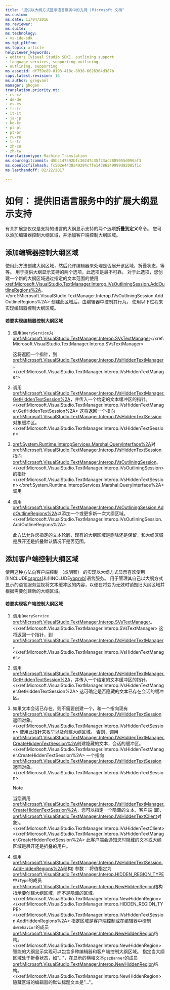 ```yaml
---
title: "提供以大纲方式显示语言服务中的支持 |Microsoft 文档"
ms.custom: 
ms.date: 11/04/2016
ms.reviewer: 
ms.suite: 
ms.technology:
- vs-ide-sdk
ms.tgt_pltfrm: 
ms.topic: article
helpviewer_keywords:
- editors [Visual Studio SDK], outlining support
- language services, supporting outlining
- outlining, supporting
ms.assetid: df759e89-8193-418c-8038-6626304d387b
caps.latest.revision: 16
ms.author: gregvanl
manager: ghogen
translation.priority.mt:
- cs-cz
- de-de
- es-es
- fr-fr
- it-it
- ja-jp
- ko-kr
- pl-pl
- pt-br
- ru-ru
- tr-tr
- zh-cn
- zh-tw
translationtype: Machine Translation
ms.sourcegitcommit: d5bc147592bfc36247c35f23ac2885055d096af3
ms.openlocfilehash: fc502e4430a49284cffe14386249999d82085f1c
ms.lasthandoff: 02/22/2017

---
```

# <a name="how-to-provide-expanded-outlining-support-in-a-legacy-language-service"></a>如何︰ 提供旧语言服务中的扩展大纲显示支持
有关扩展您仅仅是支持的语言的大纲显示支持的两个选项**折叠到定义**命令。 您可以添加编辑器控制大纲区域，并添加客户端控制大纲区域。  
  
## <a name="adding-editor-controlled-outline-regions"></a>添加编辑器控制大纲区域  
 使用此方法创建大纲区域，然后允许编辑器来处理是否展开该区域，折叠状态，等等。 用于提供大纲显示支持的两个选项，此选项是最不可靠。 对于此选项，您创建一个新的大纲区域通过指定的文本范围的使用<xref:Microsoft.VisualStudio.TextManager.Interop.IVsOutliningSession.AddOutlineRegions%2A>。</xref:Microsoft.VisualStudio.TextManager.Interop.IVsOutliningSession.AddOutlineRegions%2A> 创建此区域后，由编辑器中控制其行为。 使用以下过程来实现编辑器控制大纲区域。  
  
#### <a name="to-implement-an-editor-controlled-outline-region"></a>若要实现编辑器控制大纲区域  
  
1.  调用`QueryService`为<xref:Microsoft.VisualStudio.TextManager.Interop.SVsTextManager></xref:Microsoft.VisualStudio.TextManager.Interop.SVsTextManager>  
  
     这将返回一个指针，到<xref:Microsoft.VisualStudio.TextManager.Interop.IVsHiddenTextManager>。</xref:Microsoft.VisualStudio.TextManager.Interop.IVsHiddenTextManager>  
  
2.  调用<xref:Microsoft.VisualStudio.TextManager.Interop.IVsHiddenTextManager.GetHiddenTextSession%2A>，并传入一个给定的文本缓冲区的指针。</xref:Microsoft.VisualStudio.TextManager.Interop.IVsHiddenTextManager.GetHiddenTextSession%2A> 这将返回一个指向<xref:Microsoft.VisualStudio.TextManager.Interop.IVsHiddenTextSession>对象缓冲区。</xref:Microsoft.VisualStudio.TextManager.Interop.IVsHiddenTextSession>  
  
3.  <xref:System.Runtime.InteropServices.Marshal.QueryInterface%2A>对<xref:Microsoft.VisualStudio.TextManager.Interop.IVsHiddenTextSession>指向<xref:Microsoft.VisualStudio.TextManager.Interop.IVsOutliningSession>。</xref:Microsoft.VisualStudio.TextManager.Interop.IVsOutliningSession>的指针</xref:Microsoft.VisualStudio.TextManager.Interop.IVsHiddenTextSession></xref:System.Runtime.InteropServices.Marshal.QueryInterface%2A>调用  
  
4.  调用<xref:Microsoft.VisualStudio.TextManager.Interop.IVsOutliningSession.AddOutlineRegions%2A>以添加一个或更多新一次大纲区域。</xref:Microsoft.VisualStudio.TextManager.Interop.IVsOutliningSession.AddOutlineRegions%2A>  
  
     此方法允许您指定的文本轮廓，现有的大纲区域是删除还是保留，和大纲区域是展开还是折叠默认情况下是否范围。  
  
## <a name="adding-client-controlled-outline-regions"></a>添加客户端控制大纲区域  
 使用这种方法向客户端控制 （或明智） 的实现以大纲方式显示喜欢使用[!INCLUDE[csprcs](../../data-tools/includes/csprcs_md.md)]和[!INCLUDE[vbprvb](../../code-quality/includes/vbprvb_md.md)]语言服务。 用于管理其自己以大纲方式显示的语言服务监视将文本缓冲区的内容，以便在将变为无效时销毁旧大纲区域并根据需要创建新的大纲区域。  
  
#### <a name="to-implement-a-client-controlled-outline-region"></a>若要实现客户端控制大纲区域  
  
1.  调用`QueryService` <xref:Microsoft.VisualStudio.TextManager.Interop.SVsTextManager>。</xref:Microsoft.VisualStudio.TextManager.Interop.SVsTextManager> 这将返回一个指针，到<xref:Microsoft.VisualStudio.TextManager.Interop.IVsHiddenTextManager>。</xref:Microsoft.VisualStudio.TextManager.Interop.IVsHiddenTextManager>  
  
2.  调用<xref:Microsoft.VisualStudio.TextManager.Interop.IVsHiddenTextManager.GetHiddenTextSession%2A>，并传入一个给定的文本缓冲区的指针。</xref:Microsoft.VisualStudio.TextManager.Interop.IVsHiddenTextManager.GetHiddenTextSession%2A> 这可确定是否隐藏的文本已存在会话的缓冲区。  
  
3.  如果文本会话已存在，则不需要创建一个，和一个指向现有<xref:Microsoft.VisualStudio.TextManager.Interop.IVsHiddenTextSession>返回对象。</xref:Microsoft.VisualStudio.TextManager.Interop.IVsHiddenTextSession> 使用此指针来枚举以及创建大纲区域。 否则，调用<xref:Microsoft.VisualStudio.TextManager.Interop.IVsHiddenTextManager.CreateHiddenTextSession%2A>创建隐藏的文本，会话的缓冲区。</xref:Microsoft.VisualStudio.TextManager.Interop.IVsHiddenTextManager.CreateHiddenTextSession%2A> 一个指向<xref:Microsoft.VisualStudio.TextManager.Interop.IVsHiddenTextSession>返回对象。</xref:Microsoft.VisualStudio.TextManager.Interop.IVsHiddenTextSession>  
  
    > [!NOTE]
    >  当您调用<xref:Microsoft.VisualStudio.TextManager.Interop.IVsHiddenTextManager.CreateHiddenTextSession%2A>，您可以指定一个隐藏的文本，客户端 (即，<xref:Microsoft.VisualStudio.TextManager.Interop.IVsHiddenTextClient>对象)。</xref:Microsoft.VisualStudio.TextManager.Interop.IVsHiddenTextClient> </xref:Microsoft.VisualStudio.TextManager.Interop.IVsHiddenTextManager.CreateHiddenTextSession%2A> 此客户端会通知您时隐藏的文本或大纲区域是展开还是折叠的用户。  
  
4.  调用<xref:Microsoft.VisualStudio.TextManager.Interop.IVsHiddenTextSession.AddHiddenRegions%2A>结构) 参数︰ 将值指定为<xref:Microsoft.VisualStudio.TextManager.Interop.HIDDEN_REGION_TYPE>中`iType`的成员<xref:Microsoft.VisualStudio.TextManager.Interop.NewHiddenRegion>结构指示要创建大纲区域，而不是隐藏的区域。</xref:Microsoft.VisualStudio.TextManager.Interop.NewHiddenRegion> </xref:Microsoft.VisualStudio.TextManager.Interop.HIDDEN_REGION_TYPE> </xref:Microsoft.VisualStudio.TextManager.Interop.IVsHiddenTextSession.AddHiddenRegions%2A> 指定区域是客户端控制或在编辑器中控制`dwBehavior`的成员<xref:Microsoft.VisualStudio.TextManager.Interop.NewHiddenRegion>结构。</xref:Microsoft.VisualStudio.TextManager.Interop.NewHiddenRegion> 智能的大纲显示实现可以包含多种编辑器和客户端控制大纲区域。 指定当大纲区域处于折叠状态，如"..."，在显示的横幅文本`pszBanner`的成员<xref:Microsoft.VisualStudio.TextManager.Interop.NewHiddenRegion>结构。</xref:Microsoft.VisualStudio.TextManager.Interop.NewHiddenRegion> 隐藏区域的编辑器的默认标题文本是"..."。
